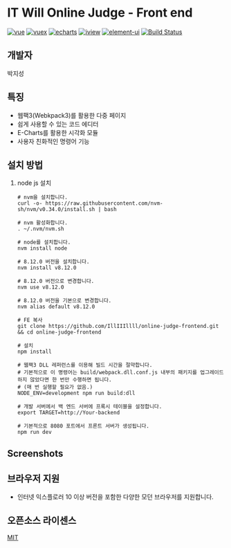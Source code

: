 # IT Will Online Judge - Front end
[![vue](https://img.shields.io/badge/vue-2.5.13-blue.svg?style=flat-square)](https://github.com/vuejs/vue)
[![vuex](https://img.shields.io/badge/vuex-3.0.1-blue.svg?style=flat-square)](https://vuex.vuejs.org/)
[![echarts](https://img.shields.io/badge/echarts-3.8.3-blue.svg?style=flat-square)](https://github.com/ecomfe/echarts)
[![iview](https://img.shields.io/badge/iview-2.8.0-blue.svg?style=flat-square)](https://github.com/iview/iview)
[![element-ui](https://img.shields.io/badge/element-2.0.9-blue.svg?style=flat-square)](https://github.com/ElemeFE/element)
[![Build Status](https://travis-ci.org/QingdaoU/OnlineJudgeFE.svg?branch=master)](https://travis-ci.org/QingdaoU/OnlineJudgeFE)

## 개발자
박지성

## 특징
- 웹팩3(Webkpack3)를 활용한 다중 페이지
- 쉽게 사용할 수 있는 코드 에디터
- E-Charts를 활용한 시각화 모듈
- 사용자 친화적인 명령어 기능

## 설치 방법
1. node js 설치
    ```
    # nvm을 설치합니다.
    curl -o- https://raw.githubusercontent.com/nvm-sh/nvm/v0.34.0/install.sh | bash

    # nvm 활성화합니다.
    . ~/.nvm/nvm.sh

    # node를 설치합니다.
    nvm install node

    # 8.12.0 버전을 설치합니다.
    nvm install v8.12.0

    # 8.12.0 버전으로 변경합니다.
    nvm use v8.12.0

    # 8.12.0 버전을 기본으로 변경합니다.
    nvm alias default v8.12.0

    # FE 복사
    git clone https://github.com/IllIIIllll/online-judge-frontend.git && cd online-judge-frontend

    # 설치
    npm install

    # 웹팩3 DLL 레퍼런스를 이용해 빌드 시간을 절약합니다.
    # 기본적으로 이 명령어는 build/webpack.dll.conf.js 내부의 패키지를 업그레이드하지 않았다면 한 번만 수행하면 됩니다.
    # (매 번 실행할 필요가 없음.)
    NODE_ENV=development npm run build:dll

    # 개발 서버에서 백 엔드 서버에 프록시 테이블을 설정합니다.
    export TARGET=http://Your-backend

    # 기본적으로 8080 포트에서 프론트 서버가 생성됩니다.
    npm run dev
    ```

## Screenshots

## 브라우저 지원
- 인터넷 익스플로러 10 이상 버전을 포함한 다양한 모던 브라우저를 지원합니다.

## 오픈소스 라이센스
[MIT](http://opensource.org/licenses/MIT)
